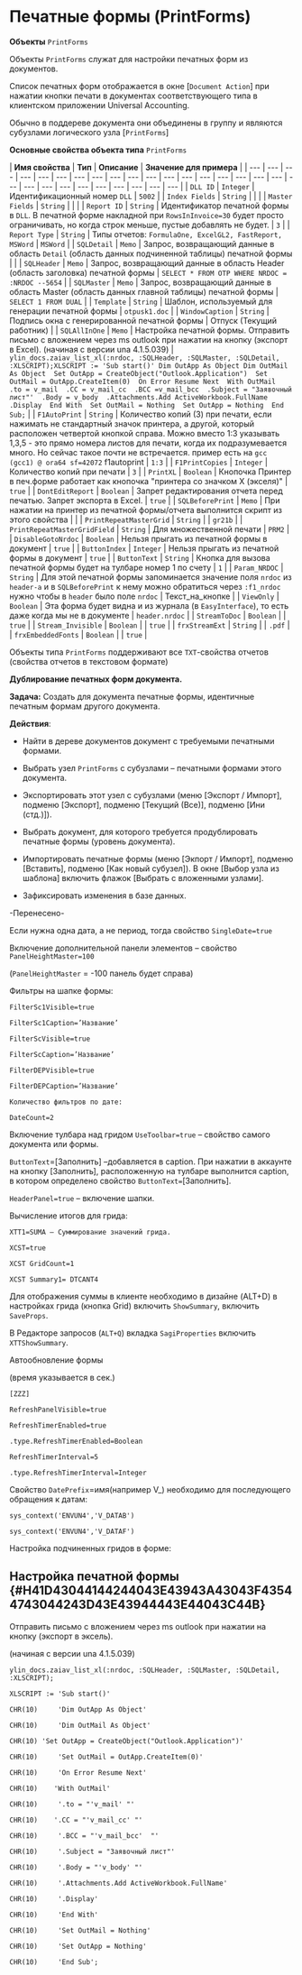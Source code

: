 # Печатные формы \(PrintForms\)

**Объекты** `PrintForms`

Объекты `PrintForms` служат для настройки печатных форм из документов.

Список печатных форм отображается в окне \[`Document Action`\] при нажатии кнопки печати в документах соответствующего типа в клиентском приложении Universal Accounting.

Обычно в поддереве документа они объединены в группу и являются субузлами логического узла \[`PrintForms`\]

**Основные свойства объекта типа** `PrintForms`

| **Имя свойства**  | **Тип**  | **Описание**  | **Значение для примера**  |
| --- | --- | --- | --- | --- | --- | --- | --- | --- | --- | --- | --- | --- | --- | --- | --- | --- | --- | --- | --- | --- | --- | --- | --- | --- | --- | --- | --- |
| `DLL ID` | `Integer` | Идентификационный номер `DLL` | `5002` |
| `Index Fields` | `String` |   |   |
| `Master Fields` | `String` |   |   |
| `Report ID` | `String` | Идентификатор печатной формы в `DLL`. В печатной форме накладной при `RowsInInvoice=30`  будет просто ограничивать, но когда строк меньше, пустые добавлять не будет. | `3` |
| `Report Type` | `String` | Типы отчетов: `FormulaOne, ExcelGL2, FastReport, MSWord` | `MSWord` |
| `SQLDetail` | `Memo` | Запрос, возвращающий данные в область `Detail` \(область данных подчиненной таблицы\) печатной формы |   |
| `SQLHeader` | `Memo` | Запрос, возвращающий данные в область Header \(область заголовка\) печатной формы | `SELECT * FROM OTP WHERE NRDOC = :NRDOC --5654` |
| `SQLMaster` | `Memo` | Запрос, возвращающий данные в область Master \(область данных главной таблицы\) печатной формы | `SELECT 1 FROM DUAL` |
| `Template` | `String` | Шаблон, используемый для генерации печатной формы | `otpusk1.doc` |
| `WindowCaption` | `String` | Подпись окна с генерированной печатной формы | Отпуск \(Текущий работник\) |
| `SQLAllInOne` | `Memo` | Настройка печатной формы. Отправить письмо с вложением через  ms outlook при нажатии на кнопку \(экспорт в Excel\). \(начиная с версии una 4.1.5.039\) |  `ylin_docs.zaiav_list_xl(:nrdoc, :SQLHeader, :SQLMaster, :SQLDetail, :XLSCRIPT);XLSCRIPT := 'Sub start()' Dim OutApp As Object Dim OutMail As Object  Set OutApp = CreateObject("Outlook.Application")  Set OutMail = OutApp.CreateItem(0)  On Error Resume Next  With OutMail  .to = v_mail  .CC = v_mail_cc  .BCC =v_mail_bcc  .Subject = "Заявочный лист"'  .Body = v_body  .Attachments.Add ActiveWorkbook.FullName  .Display  End With  Set OutMail = Nothing  Set OutApp = Nothing  End Sub;` |
| `F1AutoPrint` | `String` |  Количество копий \(3\) при печати, если нажимать не стандартный значок принтера, а другой, который расположен четвертой кнопкой справа. Можно вместо 1:3 указывать  1,3,5 - это прямо номера листов для печати, когда их подразумевается много.  Но сейчас такое почти не встречается. пример есть на `gcc (gcc1) @ ora64 sf=42072` f1autoprint |  `1:3` |
| `F1PrintCopies` | `Integer` | Количество копий при печати |  `3` |
| `PrintXL` | `Boolean` | Кнопочка Принтер в печ.форме работает как кнопочка "принтера со значком Х \(экселя\)" |  `true` |
| `DontEditReport` | `Boolean` | Запрет редактирования отчета перед печатью.  Запрет экспорта в Excel. |  `true` |
| `SQLBeforePrint` | `Memo` | При нажатии на принтер из печатной формы/отчета выполнится скрипт из этого свойства  |  |
| `PrintRepeatMasterGrid` | `String` |  |  `gr21b` |
| `PrintRepeatMasterGridField` | `String` | Для множественной печати |  `PRM2` |
| `DisableGotoNrdoc` | `Boolean` | Нельзя прыгать из печатной формы в документ |  `true` |
| `ButtonIndex` |  `Integer` | Нельзя прыгать из печатной формы в документ |  `true` |
| `ButtonText` | `String` | Кнопка для вызова печатной формы будет на тулбаре номер 1 по счету |  `1` |
|  `Param_NRDOC` | `String` | Для этой печатной формы запоминается значение поля `nrdoc` из `header-а`  и в `SQLBeforePrint` к нему можно обратиться через `:f1_nrdoc` нужно чтобы в `header` было поле `nrdoc` |  Текст\_на\_кнопке |
| `ViewOnly` | `Boolean` | Эта форма будет видна и из журнала \(в `EasyInterface`\), то есть даже когда мы не в документе |  `header.nrdoc` |
| `StreamToDoc` | `Boolean` |  |  `true` |
| `Stream_Invisible` | `Boolean` |  |  `true` |
| `frxStreamExt` | `String` |  |  `.pdf` |
| `frxEmbeddedFonts` | `Boolean` |  |  `true` |



Объекты типа `PrintForms` поддерживают все `TXT`-свойства отчетов \(свойства отчетов в текстовом формате\)

**Дублирование печатных форм документа.**

**Задача:** Создать для документа печатные формы, идентичные печатным формам другого документа.

**Действия**:

- Найти в дереве документов документ с требуемыми печатными формами.

- Выбрать узел `PrintForms` с субузлами – печатными формами этого документа.

- Экспортировать этот узел с субузлами \(меню \[Экспорт / Импорт\], подменю \[Экспорт\], подменю \[Текущий \(Все\)\], подменю \[Ини \(стд.\)\]\).

- Выбрать документ, для которого требуется продублировать печатные формы \(уровень документа\).

- Импортировать печатные формы \(меню \[Экпорт / Импорт\], подменю \[Вставить\], подменю \[Как новый субузел\]\). В окне \[Выбор узла из шаблона\] включить флажок \[Выбрать с вложенными узлами\].

- Зафиксировать изменения в базе данных.

 -Перенесено-

Если нужна одна дата, а не период, тогда свойство `SingleDate=true`

Включение дополнительной панели элементов – свойство `PanelHeightMaster=100`

\(`PanelHeightMaster` = -100 панель будет справа\)

Фильтры на шапке формы:

`FilterSc1Visible=true`

`FilterSc1Caption=’Название’`

`FilterScVisible=true`

`FilterScCaption=’Название’`

`FilterDEPVisible=true`

`FilterDEPCaption=’Название’`

`Количество фильтров по дате:`

`DateCount=2`

Включение тулбара над гридом `UseToolbar=true` – свойство самого документа или формы.

`ButtonText`=\[Заполнить\] –добавляется в caption. При нажатии в аккаунте на кнопку \[Заполнить\], расположенную на тулбаре выполнится caption, в котором определено свойство `ButtonText=`\[Заполнить\].

`HeaderPanel=true` – включение шапки.

Вычисление итогов для грида:

`XTT1=SUMA – Суммирование значений грида.`

`XCST=true`

`XCST GridCount=1`

`XCST Summary1= DTCANT4`

Для отображения суммы в клиенте необходимо в дизайне \(ALT+D\) в настройках грида \(кнопка Grid\) включить `ShowSummary`, включить `SaveProps`.

В Редакторе запросов \(`ALT+Q`\)  вкладка `SagiProperties` включить `XTTShowSummary`.

Автообновление формы

\(время указывается в сек.\)

`[ZZZ]`

`RefreshPanelVisible=true`

`RefreshTimerEnabled=true`

`.type.RefreshTimerEnabled=Boolean`

`RefreshTimerInterval=5`

`.type.RefreshTimerInterval=Integer`

Свойство `DatePrefix`=имя\(например V\_\) необходимо для последующего обращения к датам:

`sys_context('ENVUN4','V_DATAB')`

`sys_context('ENVUN4','V_DATAF')`

Настройка подчиненных гридов в форме:

## Настройка печатной формы {#H41D43044144244043E43943A43043F43544743044243D43E43944443E44043C44B}

Отправить письмо с вложением через ms outlook при нажатии на кнопку \(экспорт в эксель\).

\(начиная с версии una 4.1.5.039\)

`ylin_docs.zaiav_list_xl(:nrdoc, :SQLHeader, :SQLMaster, :SQLDetail, :XLSCRIPT);`  


`XLSCRIPT := 'Sub start()'`

`CHR(10)	'Dim OutApp As Object'`

`CHR(10)	'Dim OutMail As Object'`

`CHR(10) 'Set OutApp = CreateObject("Outlook.Application")'`

`CHR(10)	 'Set OutMail = OutApp.CreateItem(0)'`

`CHR(10)	 'On Error Resume Next'`

`CHR(10)	'With OutMail'`

`CHR(10)	'.to = "'v_mail' "'`

`CHR(10)	'.CC = "'v_mail_cc' "'`

`CHR(10)	'.BCC = "'v_mail_bcc'  "'`

`CHR(10)	'.Subject = "Заявочный лист"'`

`CHR(10)	'.Body = "'v_body' "'`

`CHR(10)	'.Attachments.Add ActiveWorkbook.FullName'`

`CHR(10)	'.Display'`  

`CHR(10)	'End With'`

`CHR(10)	'Set OutMail = Nothing'`

`CHR(10)	'Set OutApp = Nothing'`

`CHR(10)	'End Sub';`


